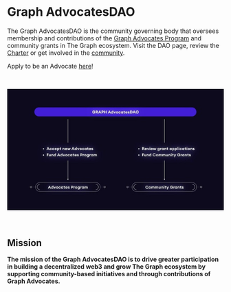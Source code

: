 # Graph AdvocatesDAO

The Graph AdvocatesDAO is the community governing body that oversees membership and contributions of the [Graph Advocates Program](https://thegraph.com/blog/graph-advocates) and community grants in The Graph ecosystem. Visit the DAO page, review the [Charter](https://drive.google.com/file/d/1CEO3hurmAhOIHvvGo9SAtiy31NyFW4n7/view) or get involved in the [community](https://discord.gg/aZtCCKPp34).<p>

Apply to be an Advocate [here](https://app.clickup.com/37437860/v/fm/13pgd4-4007)!

<br>

![](<.gitbook/assets/AdvocatesDAO 1.jpg>)

<br>

## Mission

**The mission of the Graph AdvocatesDAO is to drive greater participation in building a decentralized web3 and grow The Graph ecosystem by supporting community-based initiatives and through contributions of Graph Advocates.**
